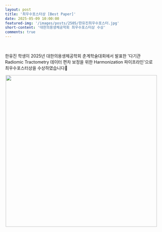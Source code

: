 ```yaml
---
layout: post
title: '최우수포스터상 [Best Paper]'
date: 2025-05-09 10:00:00
featured-img: '/images/posts/2505/한유진최우수포스터.jpg'
short-content: '대한의용생체공학회 최우수포스터상 수상'
comments: true
---
```


<br> 
<p>
한유진 학생이 2025년 대한의용생체공학회 춘계학술대회에서 발표한 '다기관 Radiomic Tractometry 데이터 편차 보정을 위한 Harmonization 파이프라인'으로 최우수포스터상을 수상하였습니다🎊

<div style="display: flex; justify-content: center;">
    <span class="image featured"><img src="{{ site.baseurl }}/images/posts/2505/한유진최우수포스터.jpg" alt="" style='height: 500px; object-fit: contain;'></span>
</div>
